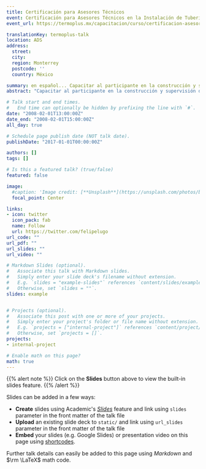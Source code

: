 ```yaml
---
title: Certificación para Asesores Técnicos
event: Certificación para Asesores Técnicos en la Instalación de Tubería PEAD Corrugada ADS PRO
event_url: https://termoplus.mx/capacitacion/curso/certificacion-asesores-ads

translationKey: termoplus-talk
location: ADS
address:
  street: 
  city: 
  region: Monterrey
  postcode: ''
  country: México

summary: en español... Capacitar al participante en la construcción y supervisión de obras de drenaje con tubería PEAD Corrugada ADS.
abstract: "Capacitar al participante en la construcción y supervisión de obras de drenaje con tubería PEAD Corrugada ADS"

# Talk start and end times.
#   End time can optionally be hidden by prefixing the line with `#`.
date: "2008-02-01T13:00:00Z"
date_end: "2008-02-01T15:00:00Z"
all_day: true

# Schedule page publish date (NOT talk date).
publishDate: "2017-01-01T00:00:00Z"

authors: []
tags: []

# Is this a featured talk? (true/false)
featured: false

image:
  #caption: 'Image credit: [**Unsplash**](https://unsplash.com/photos/bzdhc5b3Bxs)'
  focal_point: Center

links:
- icon: twitter
  icon_pack: fab
  name: Follow
  url: https://twitter.com/felipelugo
url_code: ""
url_pdf: ""
url_slides: ""
url_video: ""

# Markdown Slides (optional).
#   Associate this talk with Markdown slides.
#   Simply enter your slide deck's filename without extension.
#   E.g. `slides = "example-slides"` references `content/slides/example-slides.md`.
#   Otherwise, set `slides = ""`.
slides: example


# Projects (optional).
#   Associate this post with one or more of your projects.
#   Simply enter your project's folder or file name without extension.
#   E.g. `projects = ["internal-project"]` references `content/project/deep-learning/index.md`.
#   Otherwise, set `projects = []`.
projects:
- internal-project

# Enable math on this page?
math: true
---
```


{{% alert note %}}
Click on the **Slides** button above to view the built-in slides feature.
{{% /alert %}}

Slides can be added in a few ways:

- **Create** slides using Academic's [*Slides*](https://sourcethemes.com/academic/docs/managing-content/#create-slides) feature and link using `slides` parameter in the front matter of the talk file
- **Upload** an existing slide deck to `static/` and link using `url_slides` parameter in the front matter of the talk file
- **Embed** your slides (e.g. Google Slides) or presentation video on this page using [shortcodes](https://sourcethemes.com/academic/docs/writing-markdown-latex/).

Further talk details can easily be added to this page using *Markdown* and $\rm \LaTeX$ math code.
